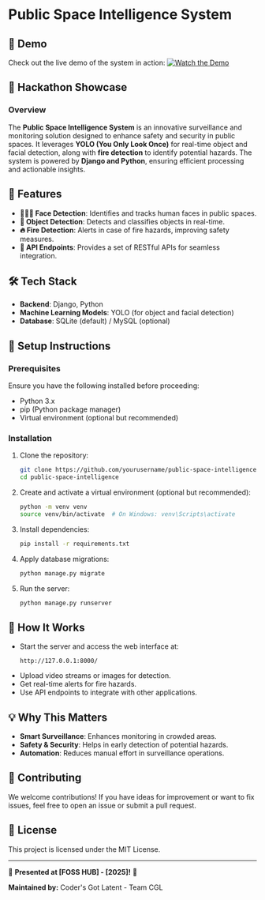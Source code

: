 # Public Space Intelligence System

## 🎥 Demo
Check out the live demo of the system in action:
[![Watch the Demo](https://img.youtube.com/vi/YOUR_VIDEO_ID/0.jpg)](https://www.youtube.com/watch?v=RopaSDdqSJ4)

## 🚀 Hackathon Showcase

### Overview
The **Public Space Intelligence System** is an innovative surveillance and monitoring solution designed to enhance safety and security in public spaces. It leverages **YOLO (You Only Look Once)** for real-time object and facial detection, along with **fire detection** to identify potential hazards. The system is powered by **Django and Python**, ensuring efficient processing and actionable insights.

## 🌟 Features

- **🧑‍🤝‍🧑 Face Detection**: Identifies and tracks human faces in public spaces.
- **🎯 Object Detection**: Detects and classifies objects in real-time.
- **🔥 Fire Detection**: Alerts in case of fire hazards, improving safety measures.
- **🔗 API Endpoints**: Provides a set of RESTful APIs for seamless integration.

## 🛠️ Tech Stack

- **Backend**: Django, Python
- **Machine Learning Models**: YOLO (for object and facial detection)
- **Database**: SQLite (default) / MySQL (optional)

## 🚀 Setup Instructions

### Prerequisites

Ensure you have the following installed before proceeding:

- Python 3.x
- pip (Python package manager)
- Virtual environment (optional but recommended)

### Installation

1. Clone the repository:

   ```sh
   git clone https://github.com/yourusername/public-space-intelligence.git
   cd public-space-intelligence
   ```

2. Create and activate a virtual environment (optional but recommended):

   ```sh
   python -m venv venv
   source venv/bin/activate  # On Windows: venv\Scripts\activate
   ```

3. Install dependencies:

   ```sh
   pip install -r requirements.txt
   ```

4. Apply database migrations:

   ```sh
   python manage.py migrate
   ```

5. Run the server:

   ```sh
   python manage.py runserver
   ```

## 🎯 How It Works

- Start the server and access the web interface at:
  ```
  http://127.0.0.1:8000/
  ```
- Upload video streams or images for detection.
- Get real-time alerts for fire hazards.
- Use API endpoints to integrate with other applications.

## 💡 Why This Matters
- **Smart Surveillance**: Enhances monitoring in crowded areas.
- **Safety & Security**: Helps in early detection of potential hazards.
- **Automation**: Reduces manual effort in surveillance operations.

## 🤝 Contributing

We welcome contributions! If you have ideas for improvement or want to fix issues, feel free to open an issue or submit a pull request.

## 📜 License

This project is licensed under the MIT License.

---

🎉 **Presented at [FOSS HUB] - [2025]!** 🎉

**Maintained by:** Coder's Got Latent - Team CGL

